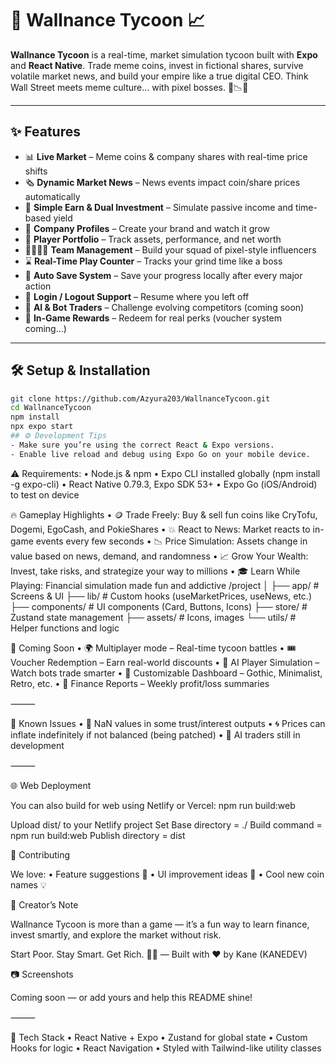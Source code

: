 # 💸 Wallnance Tycoon 📈

**Wallnance Tycoon** is a real-time, market simulation tycoon built with **Expo** and **React Native**. Trade meme coins, invest in fictional shares, survive volatile market news, and build your empire like a true digital CEO. Think Wall Street meets meme culture... with pixel bosses. 🐸📉🚀

---

## ✨ Features

- 📊 **Live Market** – Meme coins & company shares with real-time price shifts
- 🗞️ **Dynamic Market News** – News events impact coin/share prices automatically
- 💸 **Simple Earn & Dual Investment** – Simulate passive income and time-based yield
- 🏢 **Company Profiles** – Create your brand and watch it grow
- 👤 **Player Portfolio** – Track assets, performance, and net worth
- 👨‍👩‍👧‍👦 **Team Management** – Build your squad of pixel-style influencers
- ⌛ **Real-Time Play Counter** – Tracks your grind time like a boss
- 💾 **Auto Save System** – Save your progress locally after every major action
- 🔐 **Login / Logout Support** – Resume where you left off
- 🤖 **AI & Bot Traders** – Challenge evolving competitors (coming soon)
- 🎁 **In-Game Rewards** – Redeem for real perks (voucher system coming...)

---

## 🛠 Setup & Installation

```bash
git clone https://github.com/Azyura203/WallnanceTycoon.git
cd WallnanceTycoon
npm install
npx expo start
## ⚙️ Development Tips
- Make sure you’re using the correct React & Expo versions.
- Enable live reload and debug using Expo Go on your mobile device.
```
⚠️ Requirements:
	•	Node.js & npm
	•	Expo CLI installed globally (npm install -g expo-cli)
	•	React Native 0.79.3, Expo SDK 53+
	•	Expo Go (iOS/Android) to test on device

🔥 Gameplay Highlights
	•	🪙 Trade Freely: Buy & sell fun coins like CryTofu, Dogemi, EgoCash, and PokieShares
	•	💥 React to News: Market reacts to in-game events every few seconds
	•	📉 Price Simulation: Assets change in value based on news, demand, and randomness
	•	📈 Grow Your Wealth: Invest, take risks, and strategize your way to millions
	•	🎓 Learn While Playing: Financial simulation made fun and addictive
/project
│
├── app/                  # Screens & UI
├── lib/                  # Custom hooks (useMarketPrices, useNews, etc.)
├── components/           # UI components (Card, Buttons, Icons)
├── store/                # Zustand state management
├── assets/               # Icons, images
└── utils/                # Helper functions and logic

🧪 Coming Soon
	•	🌍 Multiplayer mode – Real-time tycoon battles
	•	🎟️ Voucher Redemption – Earn real-world discounts
	•	🧠 AI Player Simulation – Watch bots trade smarter
	•	🎨 Customizable Dashboard – Gothic, Minimalist, Retro, etc.
	•	🧾 Finance Reports – Weekly profit/loss summaries

⸻

🐞 Known Issues
	•	🚫 NaN values in some trust/interest outputs
	•	🌀 Prices can inflate indefinitely if not balanced (being patched)
	•	🤖 AI traders still in development

⸻

🌐 Web Deployment

You can also build for web using Netlify or Vercel:
npm run build:web

Upload dist/ to your Netlify project
Set Base directory = ./
Build command = npm run build:web
Publish directory = dist

🙌 Contributing

We love:
	•	Feature suggestions 🧠
	•	UI improvement ideas 🎨
	•	Cool new coin names 💡
 
👑 Creator’s Note

Wallnance Tycoon is more than a game — it’s a fun way to learn finance, invest smartly, and explore the market without risk.

Start Poor. Stay Smart. Get Rich. 💼🔥
— Built with ❤️ by Kane (KANEDEV)

 📷 Screenshots

Coming soon — or add yours and help this README shine!

⸻

🧠 Tech Stack
	•	React Native + Expo
	•	Zustand for global state
	•	Custom Hooks for logic
	•	React Navigation
	•	Styled with Tailwind-like utility classes
